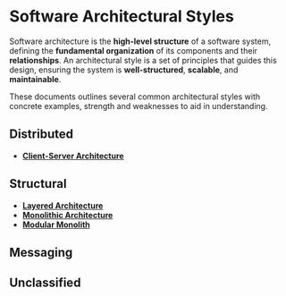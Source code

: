 # Software Architectural Styles

Software architecture is the **high-level structure** of a software system, defining the **fundamental organization** of its components and their **relationships**. An architectural style is a set of principles that guides this design, ensuring the system is **well-structured**, **scalable**, and **maintainable**. 

These documents outlines several common architectural styles with concrete examples, strength and weaknesses to aid in understanding.

## Distributed

* **[Client-Server Architecture](./client-server.md)**

## Structural

* **[Layered Architecture](./layered.md)**
* **[Monolithic Architecture](./monolithic.md)**
* **[Modular Monolith](./modular-monolith.md)**

## Messaging

## Unclassified